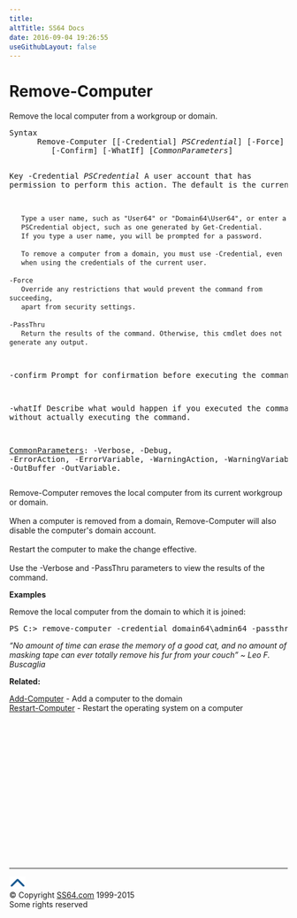 ```yaml
---
title:
altTitle: SS64 Docs
date: 2016-09-04 19:26:55
useGithubLayout: false
---
```

<!-- #BeginLibraryItem "/Library/head_ps.lbi" --><!-- #EndLibraryItem --><h1>Remove-Computer</h1> 
<p>Remove the local computer from a workgroup or domain.</p>
<pre>Syntax
      Remove-Computer [[-Credential] <i>PSCredential</i>] [-Force] [-PassThru]
         [-Confirm] [-WhatIf] [<i>CommonParameters</i>]

Key
   -Credential <i>PSCredential</i>
       A user account that has permission to perform this action.
       The default is the current user.

       Type a user name, such as "User64" or "Domain64\User64", or enter a
       PSCredential object, such as one generated by Get-Credential.
       If you type a user name, you will be prompted for a password.

       To remove a computer from a domain, you must use -Credential, even 
       when using the credentials of the current user.

    -Force
       Override any restrictions that would prevent the command from succeeding,
       apart from security settings.

    -PassThru
       Return the results of the command. Otherwise, this cmdlet does not generate any output.

   -confirm
       Prompt for confirmation before executing the command.

   -whatIf
       Describe what would happen if you executed the command without actually
       executing the command.

   <a href="common.html">CommonParameters</a>:
       -Verbose, -Debug, -ErrorAction, -ErrorVariable, -WarningAction, -WarningVariable,
       -OutBuffer -OutVariable.</pre>
<p>  Remove-Computer  removes the local computer from its current workgroup or domain. <br>
<br>
When a computer is removed from a domain, Remove-Computer will also disable the computer's domain account.<br>
<br>
Restart the computer to make the change effective. <br>
<br>
Use the <span class="code">-Verbose</span> and<span class="code"> -PassThru</span> parameters to view the results of the command.</p>
<p><b>Examples</b></p>
<p>Remove the local computer from the domain to which it is joined: </p>
<pre>PS C:&gt; remove-computer -credential domain64\admin64 -passthru -verbose; restart-computer</pre>
<p class="quote"><i>“No amount of time can erase the memory of a good cat, and no amount of masking tape can ever totally remove his fur from your couch” ~ Leo F. Buscaglia</i></p>
<p><b>Related:</b></p>
<p><a href="add-computer.html">Add-Computer</a> - Add a computer to the domain<br>
<a href="restart-computer.html">Restart-Computer</a> - Restart  the operating system on a computer<br>
</p><!-- #BeginLibraryItem "/Library/foot_ps.lbi" --><p>
<!-- PowerShell300 -->
<ins class="adsbygoogle" style="display:inline-block;width:300px;height:250px" data-ad-client="ca-pub-6140977852749469" data-ad-slot="6253539900"></ins>
<script>
(adsbygoogle = window.adsbygoogle || []).push({});
</script></p>
<hr>
<div id="bl" class="footer"><a href="remove-computer.html#"><img src="../images/top.png" width="30" height="22" alt="Back to the Top"></a></div>
<div id="br" class="footer, tagline">© Copyright <a href="http://ss64.com/">SS64.com</a> 1999-2015<br>
Some rights reserved</div><!-- #EndLibraryItem -->

